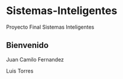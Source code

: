 # Sistemas-Inteligentes
Proyecto Final Sistemas Inteligentes
## Bienvenido
Juan Camilo Fernandez

Luis Torres

